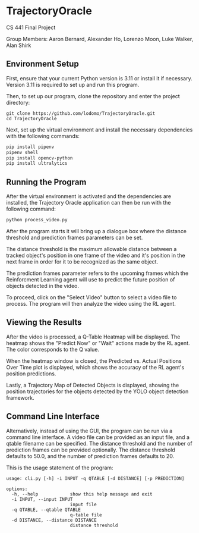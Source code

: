 # TrajectoryOracle

CS 441 Final Project 

Group Members:
Aaron Bernard, Alexander Ho, Lorenzo Moon, Luke Walker, Alan Shirk

## Environment Setup

First, ensure that your current Python version is 3.11 or install it if necessary. Version 3.11 is required to set up and run this program.

Then, to set up our program, clone the repository and enter the project directory:

```
git clone https://github.com/lodomo/TrajectoryOracle.git
cd TrajectoryOracle
```

Next, set up the virtual environment and install the necessary dependencies with the following commands:

```bash
pip install pipenv
pipenv shell
pip install opencv-python
pip install ultralytics
```

## Running the Program
After the virtual environment is activated and the dependencies are installed, the Trajectory Oracle application can then be run with the following command:

```bash
python process_video.py
```

After the program starts it will bring up a dialogue box where the distance threshold and prediction frames parameters can be set.

The distance threshold is the maximum allowable distance between a tracked object's position in one frame of the video and it's position in the next frame in order for it to be recognized as the same object.

The prediction frames parameter refers to the upcoming frames which the Reinforcment Learning agent will use to predict the future position of objects detected in the video.

To proceed, click on the "Select Video" button to select a video file to process. The program will then analyze the video using the RL agent.

## Viewing the Results

After the video is processed, a Q-Table Heatmap will be displayed. The heatmap shows the "Predict Now" or "Wait" actions made by the RL agent. The color corresponds to the Q value.

When the heatmap window is closed, the Predicted vs. Actual Positions Over Time plot is displayed, which shows the accuracy of the RL agent's position predictions.

Lastly, a Trajectory Map of Detected Objects is displayed, showing the position trajectories for the objects detected by the YOLO object detection framework.

## Command Line Interface

Alternatively, instead of using the GUI, the program can be run via a command line interface. A video file can be provided as an input file, and a qtable filename can be specified. The distance threshold and the number of prediction frames can be provided optionally. The distance threshold defaults to 50.0, and the number of prediction frames defaults to 20.

This is the usage statement of the program:

```
usage: cli.py [-h] -i INPUT -q QTABLE [-d DISTANCE] [-p PREDICTION]

options:
  -h, --help            show this help message and exit
  -i INPUT, --input INPUT
                        input file
  -q QTABLE, --qtable QTABLE
                        q-table file
  -d DISTANCE, --distance DISTANCE
                        distance threshold
```